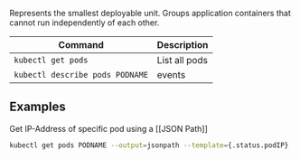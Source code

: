 Represents the smallest deployable unit. Groups application containers that cannot run independently of each other.

| Command                         | Description   |
| ------------------------------- | ------------- |
| `kubectl get pods`              | List all pods |
| `kubectl describe pods PODNAME` | events        |

## Examples

Get IP-Address of specific pod using a [[JSON Path]]
```bash
kubectl get pods PODNAME --output=jsonpath --template={.status.podIP}
```
